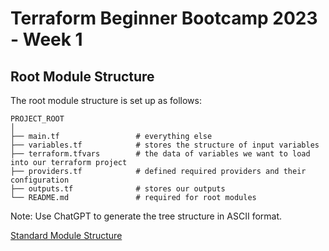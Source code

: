 # Terraform Beginner Bootcamp 2023 - Week 1

## Root Module Structure

The root module structure is set up as follows:

```
PROJECT_ROOT
│
├── main.tf                 # everything else
├── variables.tf            # stores the structure of input variables
├── terraform.tfvars        # the data of variables we want to load into our terraform project
├── providers.tf            # defined required providers and their configuration
├── outputs.tf              # stores our outputs
└── README.md               # required for root modules
```
Note: Use ChatGPT to generate the tree structure in ASCII format.

[Standard Module Structure](https://developer.hashicorp.com/terraform/language/modules/develop/structure)
